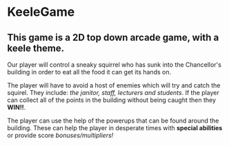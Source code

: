 # KeeleGame

## This game is a 2D top down arcade game, with a keele theme.

Our player will control a sneaky squirrel who has sunk into the Chancellor's building in order to eat all the food it can get its hands on.

The player will have to avoid a host of enemies which will try and catch the squirel. They include: _the janitor, staff, lecturers and students_. If the player can collect all of the points in the building without being caught then they **WIN!!**.

The player can use the help of the powerups that can be found around the building. These can help the player in desperate times with **special abilities** or provide score _bonuses/multipliers!_
